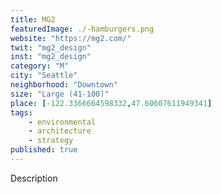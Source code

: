 ```yaml
---
title: MG2
featuredImage: ./-hamburgers.png
website: "https://mg2.com/"
twit: "mg2_design"
inst: "mg2_design"
category: "M"
city: "Seattle"
neighborhood: "Downtown"
size: "Large (41-100)"
place: [-122.3366664598332,47.60607611949341]
tags:
    - environmental
    - architecture
    - strategy
published: true
---
```


Description
